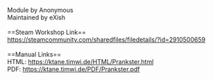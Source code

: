Module by Anonymous<br/>
Maintained by eXish<br/>
<br/>
==Steam Workshop Link==<br/>
https://steamcommunity.com/sharedfiles/filedetails/?id=2910500659<br/>
<br/>
==Manual Links==<br/>
HTML: https://ktane.timwi.de/HTML/Prankster.html<br/>
PDF: https://ktane.timwi.de/PDF/Prankster.pdf<br/>
